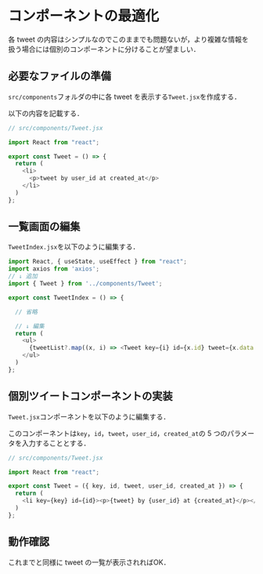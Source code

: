 # コンポーネントの最適化

各 tweet の内容はシンプルなのでこのままでも問題ないが，より複雑な情報を扱う場合には個別のコンポーネントに分けることが望ましい．

## 必要なファイルの準備

`src/components`フォルダの中に各 tweet を表示する`Tweet.jsx`を作成する．

以下の内容を記載する．

```js
// src/components/Tweet.jsx

import React from "react";

export const Tweet = () => {
  return (
    <li>
      <p>tweet by user_id at created_at</p>
    </li>
  )
};

```

## 一覧画面の編集

`TweetIndex.jsx`を以下のように編集する．

```js
import React, { useState, useEffect } from "react";
import axios from 'axios';
// ↓ 追加
import { Tweet } from '../components/Tweet';

export const TweetIndex = () => {

  // 省略

  // ↓ 編集
  return (
    <ul>
      {tweetList?.map((x, i) => <Tweet key={i} id={x.id} tweet={x.data.tweet} user_id={x.data.user_id} created_at={x.data.created_at} />)}
    </ul>
  )
};

```

## 個別ツイートコンポーネントの実装

`Tweet.jsx`コンポーネントを以下のように編集する．

このコンポーネントは`key`，`id`，`tweet`，`user_id`，`created_at`の 5 つのパラメータを入力することとする．

```js
// src/components/Tweet.jsx

import React from "react";

export const Tweet = ({ key, id, tweet, user_id, created_at }) => {
  return (
    <li key={key} id={id}><p>{tweet} by {user_id} at {created_at}</p></li>
  )
};

```

## 動作確認

これまでと同様に tweet の一覧が表示されればOK．
